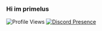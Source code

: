 ### Hi im primelus
![Profile Views](https://komarev.com/ghpvc/?username=Primelus)
[![Discord Presence](https://lanyard-profile-readme.vercel.app/api/1011276882110582804)](https://discord.com/users/1011276882110582804)
